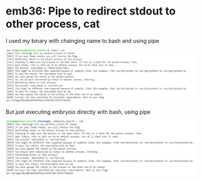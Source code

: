 # emb36: Pipe to redirect stdout to other process, cat

I used my binary with chainging name to bash and using pipe

![works](<../.gitbook/assets/image (36).png>)

But just executing embryoio directly with bash, using pipe

![works too](<../.gitbook/assets/image (29) (1) (1).png>)
